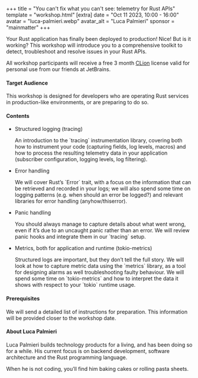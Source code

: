 +++
title = "You can't fix what you can't see: telemetry for Rust APIs"
template = "workshop.html"
[extra]
	date = "Oct 11 2023, 10:00 - 16:00"
	avatar = "luca-palmieri.webp"
	avatar_alt = "Luca Palmieri"
	sponsor = "mainmatter"
+++

<p>
	Your Rust application has finally been deployed to production! Nice! But is it working? This workshop will introduce you to a comprehensive toolkit to detect, troubleshoot and resolve issues in your Rust APIs.
</p>
<p>All workshop participants will receive a free 3 month <a href="https://www.jetbrains.com/clion/" target="_blank">CLion</a> license valid for personal use from our friends at JetBrains.</p>
<h4>Target Audience</h4>
<p>
This workshop is designed for developers who are operating Rust services in production-like environments, or are preparing to do so.
</p>
<h4>Contents</h4>
<ul>
	<li>
		<p>Structured logging (tracing)</p>
		<p>An introduction to the `tracing` instrumentation library, covering both how to instrument your code (capturing fields, log levels, macros) and how to process the resulting telemetry data in your application (subscriber configuration, logging levels, log filtering).</p>
	</li>
	<li>
		<p>Error handling</p>
		<p>We will cover Rust’s `Error` trait, with a focus on the information that can be retrieved and recorded in your logs; we will also spend some time on logging patterns (e.g. when should an error be logged?) and relevant libraries for error handling (anyhow/thiserror).</p>
	</li>
	<li>
		<p>Panic handling</p>
		<p>You should always manage to capture details about what went wrong, even if it’s due to an uncaught panic rather than an error. We will review panic hooks and integrate them in our `tracing` setup.</p>
	</li>
	<li>
		<p>Metrics, both for application and runtime (tokio-metrics)</p>
		<p>Structured logs are important, but they don’t tell the full story. We will look at how to capture metric data using the `metrics` library, as a tool for designing alarms as well troubleshooting faulty behaviour. We will spend some time on `tokio-metrics` and how to interpret the data it shows with respect to your `tokio` runtime usage.</p>
	</li>
</ul>
<h4>Prerequisites</h4>
<p>We will send a detailed list of instructions for preparation. 
This information will be provided closer to the workshop date.</p>
<h4>About Luca Palmieri</h4>
<p>Luca Palmieri builds technology products for a living, and has been doing so for a while. His current focus is on backend development, software architecture and the Rust programming language.</p>
<p>
When he is not coding, you’ll find him baking cakes or rolling pasta sheets.
</p>
